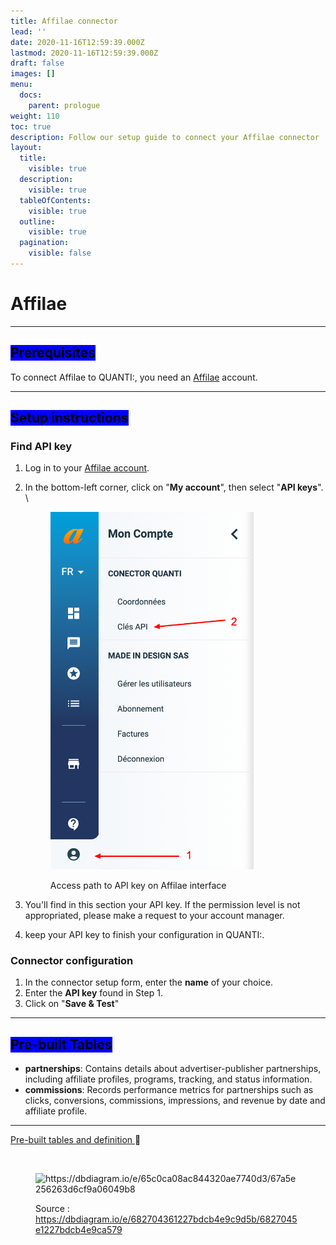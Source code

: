 ```yaml
---
title: Affilae connector
lead: ''
date: 2020-11-16T12:59:39.000Z
lastmod: 2020-11-16T12:59:39.000Z
draft: false
images: []
menu:
  docs:
    parent: prologue
weight: 110
toc: true
description: Follow our setup guide to connect your Affilae connector
layout:
  title:
    visible: true
  description:
    visible: true
  tableOfContents:
    visible: true
  outline:
    visible: true
  pagination:
    visible: false
---
```


# Affilae

***

## <mark style="background-color:blue;">Prerequisites</mark>

To connect Affilae to QUANTI:, you need an [Affilae](https://affilae.com/fr/logiciel-affiliation/?utm_source=quanti.io\&utm_medium=partnership) account.

***

## <mark style="background-color:blue;">Setup instructions</mark>

### Find API key

1. Log in to your [Affilae account](https://app.affilae.com/fr/login).
2.  In the bottom-left corner, click on "**My account**", then select "**API keys**".\
    \


    <figure><img src="../../content/en/docs/prologue/affilae/affilae1.png" alt="Access path to API key on Affilae interface" width="325"><figcaption><p>Access path to API key on Affilae interface</p></figcaption></figure>


3. You'll find in this section your API key. If the permission level is not appropriated, please make a request to your account manager.
4. keep your API key to finish your configuration in QUANTI:.

### Connector configuration

1. In the connector setup form, enter the **name** of your choice.
2. Enter the **API key** found in Step 1.
3. Click on "**Save & Test**"

***

## <mark style="background-color:blue;">Pre-built Tables</mark>

* **partnerships**: Contains details about advertiser-publisher partnerships, including affiliate profiles, programs, tracking, and status information.
* **commissions**: Records performance metrics for partnerships such as clicks, conversions, commissions, impressions, and revenue by date and affiliate profile.

***

[Pre-built tables and definition ](https://dbdiagram.io/e/682704361227bdcb4e9c9d5b/6827045e1227bdcb4e9ca579):link:[ ](https://dbdiagram.io/e/65c0ca08ac844320ae7740d3/67a5e256263d6cf9a06049b8)

<figure><img src="https://dbdiagram.io/e/65c0ca08ac844320ae7740d3/67a5e256263d6cf9a06049b8" alt=""><figcaption></figcaption></figure>

<figure><img src="../../.gitbook/assets/Capture d’écran 2025-02-07 à 11.45.23.png" alt="https://dbdiagram.io/e/65c0ca08ac844320ae7740d3/67a5e256263d6cf9a06049b8"><figcaption><p>Source : <a href="https://dbdiagram.io/e/682704361227bdcb4e9c9d5b/6827045e1227bdcb4e9ca579">https://dbdiagram.io/e/682704361227bdcb4e9c9d5b/6827045e1227bdcb4e9ca579</a></p></figcaption></figure>
